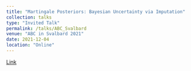 ```yaml
---
title: "Martingale Posteriors: Bayesian Uncertainty via Imputation"
collection: talks
type: "Invited Talk"
permalink: /talks/ABC_Svalbard
venue: "ABC in Svalbard 2021"
date: 2021-12-04
location: "Online"
---
```


[Link](https://www.youtube.com/watch?v=2kKPt0klbCc)

<!-- This is a description of your talk, which is a markdown files that can be all markdown-ified like any other post. Yay markdown!
 -->